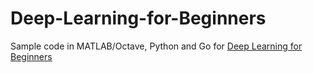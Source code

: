 # Deep-Learning-for-Beginners
Sample code in MATLAB/Octave, Python and Go for <a href="https://www.amazon.com/Deep-Learning-Beginners-MATLAB-Examples/dp/1537525778/ref=sr_1_5?ie=UTF8&qid=1485647177&sr=8-5&keywords=deep+learning">Deep Learning for Beginners</a>
